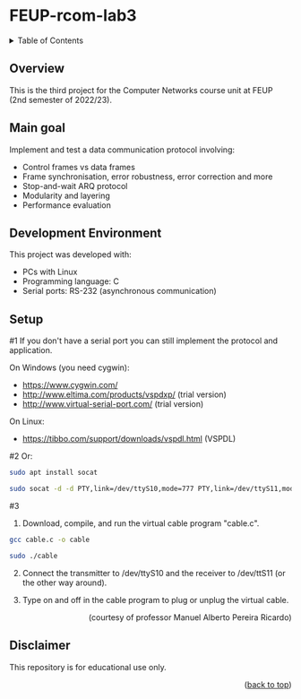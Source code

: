 <a name="readme-top"></a>
# FEUP-rcom-lab3

<!-- TABLE OF CONTENTS -->
<details>
  <summary>Table of Contents</summary>
  <ol>
    <li><a href="#overview">Overview</a></li>
    <li><a href="#main-goal">Main goal</a></li>
    <li><a href="#development-environment">Development Environment</a></li>
    <li><a href="#setup">Setup</a></li>
    <li><a href="#disclaimer">Disclaimer</a></li>
  </ol>
</details>

## Overview
This is the third project for the Computer Networks course unit at FEUP (2nd semester of 2022/23).

## Main goal
Implement and test a data communication protocol involving:
* Control frames vs data frames
* Frame synchronisation, error robustness, error correction and more
* Stop-and-wait ARQ protocol
* Modularity and layering
* Performance evaluation
	
## Development Environment
This project was developed with:
* PCs with Linux 
* Programming language: C 
* Serial ports: RS-232 (asynchronous communication)
	
## Setup
#1
If you don't have a serial port you can still implement the protocol and application.

On Windows (you need cygwin):
* https://www.cygwin.com/
* http://www.eltima.com/products/vspdxp/ (trial version)
* http://www.virtual-serial-port.com/ (trial version)

On Linux:
* https://tibbo.com/support/downloads/vspdl.html (VSPDL)

#2
Or:
```sh
sudo apt install socat
```
```sh
sudo socat -d -d PTY,link=/dev/ttyS10,mode=777 PTY,link=/dev/ttyS11,mode=777
```
#3

1. Download, compile, and run the virtual cable program "cable.c".
```sh
gcc cable.c -o cable
```
```sh
sudo ./cable
```
2. Connect the transmitter to /dev/ttyS10 and the receiver to /dev/ttS11 (or the other way around).

3. Type on and off in the cable program to plug or unplug the virtual cable.
<p align="right">(courtesy of professor Manuel Alberto Pereira Ricardo)

## Disclaimer
This repository is for educational use only. 

<p align="right">(<a href="#readme-top">back to top</a>)</p>
